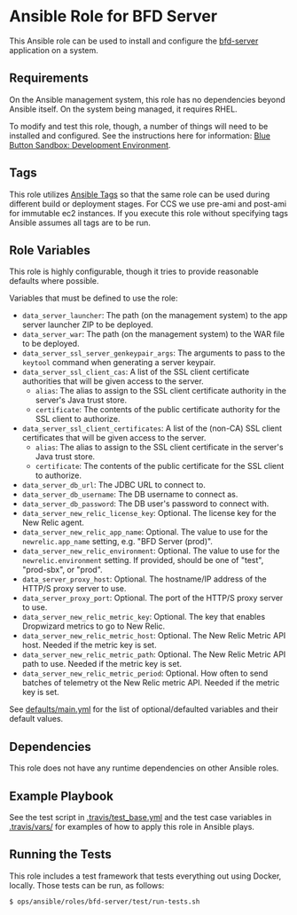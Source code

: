 Ansible Role for BFD Server
===========================

This Ansible role can be used to install and configure the [bfd-server](../../../../bfd-server) application on a system.

Requirements
------------

On the Ansible management system, this role has no dependencies beyond Ansible itself. On the system being managed, it requires RHEL.

To modify and test this role, though, a number of things will need to be installed and configured. See the instructions here for information: [Blue Button Sandbox: Development Environment](https://github.com/HHSIDEAlab/bluebutton-sandbox#development-environment).

Tags
----

This role utilizes [Ansible Tags](https://docs.ansible.com/ansible/latest/user_guide/playbooks_tags.html) so that the same role can be used during different build or deployment stages. For CCS we use pre-ami and post-ami for immutable ec2 instances. If you execute this role without specifying tags Ansible assumes all tags are to be run. 


Role Variables
--------------

This role is highly configurable, though it tries to provide reasonable defaults where possible.

Variables that must be defined to use the role:

* `data_server_launcher`: The path (on the management system) to the app server launcher ZIP to be deployed.
* `data_server_war`: The path (on the management system) to the WAR file to be deployed.
* `data_server_ssl_server_genkeypair_args`: The arguments to pass to the `keytool` command when generating a server keypair.
* `data_server_ssl_client_cas`: A list of the SSL client certificate authorities that will be given access to the server.
    * `alias`: The alias to assign to the SSL client certificate authority in the server's Java trust store.
    * `certificate`: The contents of the public certificate authority for the SSL client to authorize.
* `data_server_ssl_client_certificates`: A list of the (non-CA) SSL client certificates that will be given access to the server.
    * `alias`: The alias to assign to the SSL client certificate in the server's Java trust store.
    * `certificate`: The contents of the public certificate for the SSL client to authorize.
* `data_server_db_url`: The JDBC URL to connect to.
* `data_server_db_username`: The DB username to connect as.
* `data_server_db_password`: The DB user's password to connect with.
* `data_server_new_relic_license_key`: Optional. The license key for the New Relic agent.
* `data_server_new_relic_app_name`: Optional. The value to use for the `newrelic.app_name` setting, e.g. "BFD Server (prod)".
* `data_server_new_relic_environment`: Optional. The value to use for the `newrelic.environment` setting. If provided, should be one of "test", "prod-sbx", or "prod". 
* `data_server_proxy_host`: Optional. The hostname/IP address of the HTTP/S proxy server to use.
* `data_server_proxy_port`: Optional. The port of the HTTP/S proxy server to use.
* `data_server_new_relic_metric_key`: Optional. The key that enables Dropwizard metrics to go to New Relic.
* `data_server_new_relic_metric_host`: Optional. The New Relic Metric API host. Needed if the metric key is set.
* `data_server_new_relic_metric_path`: Optional. The New Relic Metric API path to use. Needed if the metric key is set.
* `data_server_new_relic_metric_period`: Optional. How often to send batches of telemetry ot the New Relic metric API. Needed if the metric key is set.

See [defaults/main.yml](./defaults/main.yml) for the list of optional/defaulted variables and their default values.

Dependencies
------------

This role does not have any runtime dependencies on other Ansible roles.

Example Playbook
----------------

See the test script in [.travis/test_base.yml](./.travis/test_base.yml) and the test case variables in [.travis/vars/](./.travis/vars/) for examples of how to apply this role in Ansible plays.

Running the Tests
-----------------

This role includes a test framework that tests everything out using Docker, locally.
Those tests can be run, as follows:

    $ ops/ansible/roles/bfd-server/test/run-tests.sh
